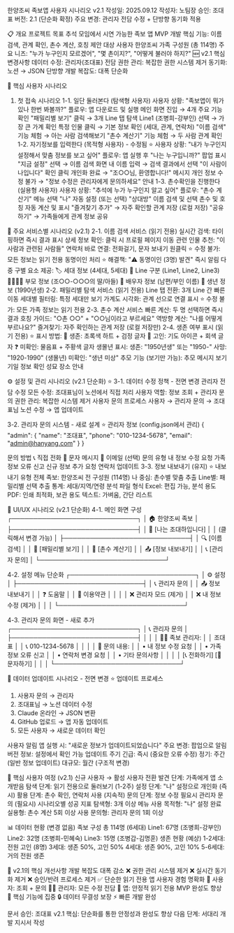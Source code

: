 한양조씨 족보앱 사용자 시나리오 v2.1
작성일: 2025.09.12
 작성자: 노팀장
 승인: 조대표
 버전: 2.1 (단순화 확정)
 주요 변경: 관리자 전담 수정 + 단방향 동기화 적용

📋 개요
프로젝트 목표
추석 모임에서 시연 가능한 족보 앱 MVP 개발
핵심 기능: 이름 검색, 관계 확인, 촌수 계산, 호칭 제안
대상 사용자
한양조씨 가족 구성원 (총 114명)
주요 니즈: "누가 누구인지 모르겠어", "몇 촌이지?", "어떻게 불러야 하지?"
🆕 v2.1 핵심 변경사항
데이터 수정: 관리자(조대표) 전담
권한 관리: 복잡한 권한 시스템 제거
동기화: 노션 → JSON 단방향
개발 복잡도: 대폭 단순화

🎯 핵심 사용자 시나리오
1. 첫 접속 시나리오
1-1. 일단 둘러본다 (탐색형 사용자)
사용자 상황: "족보앱이 뭐가 있나 한번 봐볼까?"
플로우:
앱 다운로드 및 실행
메인 화면 진입 → 4개 주요 기능 확인
"패밀리별 보기" 클릭 → 3개 Line 탭 탐색
Line1 (조병희-강부인) 선택 → 가장 큰 가계 확인
특정 인물 클릭 → 기본 정보 확인 (세대, 관계, 연락처)
"이름 검색" 기능 체험 → 아는 사람 검색해보기
"촌수 계산기" 기능 체험 → 두 사람 관계 확인
1-2. 자기정보를 입력한다 (목적형 사용자) - 수정됨 ⭐
사용자 상황: "내가 누구인지 설정해서 맞춤 정보를 보고 싶어"
플로우:
앱 실행 후 "나는 누구입니까?" 팝업 표시
"지금 설정" 선택 → 이름 검색 화면
내 이름 입력 → 검색 결과에서 선택
"이 사람이 나입니다" 확인 클릭
개인화 완료 → "조○○님, 환영합니다!" 메시지
개인 정보 수정 불가 → "정보 수정은 관리자에게 문의하세요" 안내
1-3. 촌수확인을 진행한다 (실용형 사용자)
사용자 상황: "추석에 누가 누구인지 알고 싶어"
플로우:
"촌수 계산기" 메뉴 선택
"나" 자동 설정 (또는 선택)
"상대방" 이름 검색 및 선택
촌수 및 호칭 자동 계산 및 표시
"즐겨찾기 추가" → 자주 확인할 관계 저장 (로컬 저장)
"공유하기" → 가족들에게 관계 정보 공유

🔧 주요 서비스별 시나리오 (v2.1)
2-1. 이름 검색 서비스 (읽기 전용)
실시간 검색: 타이핑하면 즉시 결과 표시
상세 정보 확인: 클릭 시 프로필 페이지 이동
관련 인물 추천: "이 사람과 관련된 사람들"
연락처 바로 연결: 전화걸기, 문자 보내기 원클릭
⭐ 수정 불가: 모든 정보는 읽기 전용
동명이인 처리 ⭐
해결책:
"⚠️ 동명이인 (3명) 발견" 즉시 알림
다중 구별 요소 제공:
🏷️ 세대 정보 (4세대, 5세대)
🌳 Line 구분 (Line1, Line2, Line3)
👨‍👩‍👧‍👦 부모 정보 (조○○-○○○의 딸/아들)
👫 배우자 정보 (남편/부인 이름)
🎂 생년 정보 (1990년생)
2-2. 패밀리별 탐색 서비스 (읽기 전용)
Line 탭 전환: 3개 Line 간 빠른 이동
세대별 필터링: 특정 세대만 보기
가계도 시각화: 관계 선으로 연결 표시
⭐ 수정 불가: 모든 가족 정보는 읽기 전용
2-3. 촌수 계산 서비스
빠른 계산: 두 명 선택하면 즉시 결과
호칭 가이드: "○촌 ○○" + "○○님이라고 부르세요"
역방향 계산: "나를 어떻게 부르나요?"
즐겨찾기: 자주 확인하는 관계 저장 (로컬 저장만)
2-4. 생존 여부 표시 (읽기 전용) ⭐
표시 방법:
💚 생존: 초록색 하트 + 검정 글자
🙏 고인: 기도 아이콘 + 회색 글자
❓ 미확인: 물음표 + 주황색 글자
생몰년 표시:
생존: "1950년생" 또는 "1950-"
사망: "1920-1990" (생몰년)
미확인: "생년 미상"
추모 기능 (보기만 가능):
추모 메시지 보기
기일 정보 확인
성묘 장소 안내

⚙️ 설정 및 관리 시나리오 (v2.1 단순화) ⭐
3-1. 데이터 수정 정책 - 전면 변경
관리자 전담 수정
모든 수정: 조대표님이 노션에서 직접 처리
사용자 역할: 정보 조회 + 관리자 문의
권한 관리: 복잡한 시스템 제거
사용자 문의 프로세스
사용자 → 관리자 문의 → 조대표님 노션 수정 → 앱 업데이트

3-2. 관리자 문의 시스템 - 새로 설계 ⭐
관리자 정보 (config.json에서 관리)
{
  "admin": {
    "name": "조대표",
    "phone": "010-1234-5678", 
    "email": "admin@hanyang.com"
  }
}

문의 방법
📞 직접 전화
💬 문자 메시지
📧 이메일 (선택)
문의 유형
내 정보 수정 요청
가족 정보 오류 신고
신규 정보 추가 요청
연락처 업데이트
3-3. 정보 내보내기 (유지) ⭐
내보내기 유형
전체 족보: 한양조씨 전 구성원 (114명)
나 중심: 촌수별 맞춤 추출
Line별: 패밀리별 선택 추출
통계: 세대/지역/연령 분석
파일 형식
Excel: 편집 가능, 분석 용도
PDF: 인쇄 최적화, 보관 용도
텍스트: 가벼움, 간단 리스트

📱 UI/UX 시나리오 (v2.1 단순화)
4-1. 메인 화면 구성
┌─────────────────────────────┐
│  🏠 한양조씨 족보             │
├─────────────────────────────┤
│    👤 [나는 조대하입니다]     │
│      (클릭해서 변경 가능)      │
├─────────────────────────────┤
│  🔍 [이름 검색]              │
│  👥 [패밀리별 보기]           │
│  🧮 [촌수 계산기]            │
│  📤 [정보 내보내기]           │
│  📞 [관리자 문의]            │
└─────────────────────────────┘

4-2. 설정 메뉴 단순화
┌─────────────────────────────┐
│  ⚙️ 설정                    │
├─────────────────────────────┤
│  📞 관리자 문의             │
│  📤 정보 내보내기            │
│  ❓ 도움말                  │
│  📄 이용약관                │
│                             │
│  ❌ 관리자 모드 (제거)        │
│  ❌ 내 정보 수정 (제거)       │
│                             │
└─────────────────────────────┘

4-3. 관리자 문의 화면 - 새로 추가
┌─────────────────────────────┐
│  📞 관리자 문의               │
├─────────────────────────────┤
│                             │
│  👨‍💼 족보 관리자:            │
│  조대표                      │
│  📞 010-1234-5678           │
│                             │
│  📝 문의 내용:               │
│  • 내 정보 수정 요청          │
│  • 가족 정보 오류 신고        │
│  • 연락처 변경 요청          │
│  • 기타 문의사항             │
│                             │
│  [📞 전화하기] [💬 문자하기]   │
│                             │
└─────────────────────────────┘


🔄 데이터 업데이트 시나리오 - 전면 변경 ⭐
업데이트 프로세스
1. 사용자 문의 → 관리자
2. 조대표님 → 노션 데이터 수정  
3. Claude 온라인 → JSON 변환
4. GitHub 업로드 → 앱 자동 업데이트
5. 모든 사용자 → 새로운 데이터 확인

사용자 알림
앱 실행 시: "새로운 정보가 업데이트되었습니다"
주요 변경: 팝업으로 알림
버전 정보: 설정에서 확인 가능
업데이트 주기
긴급: 즉시 (중요한 오류 수정)
정기: 주간 (일반 정보 업데이트)
대규모: 월간 (구조적 변경)

🎯 핵심 사용자 여정 (v2.1)
신규 사용자 → 활성 사용자 전환
발견 단계: 가족에게 앱 소개받음
탐색 단계: 읽기 전용으로 둘러보기 (1-2주)
설정 단계: "나" 설정으로 개인화 (즉시)
활용 단계: 촌수 확인, 연락처 사용 (지속적)
문의 단계: 정보 수정 필요시 관리자 문의 (필요시)
시나리오별 성공 지표
탐색형: 3개 이상 메뉴 사용
목적형: "나" 설정 완료
실용형: 촌수 계산 5회 이상 사용
문의형: 관리자 문의 1회 이상

📊 데이터 현황 (변경 없음)
족보 구성
총 114명 (6세대)
Line1: 67명 (조병희-강부인)
Line2: 32명 (조병희-민혜숙)
Line3: 15명 (조병갑-김명훈)
생존 현황 (예상)
1-2세대: 전원 고인 (8명)
3세대: 생존 50%, 고인 50%
4세대: 생존 90%, 고인 10%
5-6세대: 거의 전원 생존

🚀 v2.1의 핵심 개선사항
개발 복잡도 대폭 감소
❌ 권한 관리 시스템 제거
❌ 실시간 동기화 제거
❌ 승인/반려 프로세스 제거
✅ 단순한 읽기 전용 앱
사용자 경험 명확화
👥 사용자: 조회 + 문의
👨‍💼 관리자: 모든 수정 전담
📱 앱: 안정적 읽기 전용
MVP 완성도 향상
🎯 핵심 기능에 집중
🔒 데이터 무결성 보장
⚡ 빠른 개발 완성

문서 승인: 조대표
 v2.1 핵심: 단순화를 통한 안정성과 완성도 향상
 다음 단계: 서대리 개발 지시서 작성

